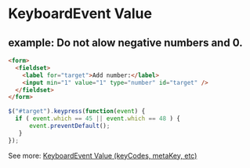 # KeyboardEvent Value

## example: Do not alow negative numbers and 0.

```html
<form>
  <fieldset>
    <label for="target">Add number:</label>
    <input min="1" value="1" type="number" id="target" />
  </fieldset>
</form>
```

```js
$("#target").keypress(function(event) {
  if ( event.which == 45 || event.which == 48 ) {
      event.preventDefault();
   }
});
```
See more:
[KeyboardEvent Value (keyCodes, metaKey, etc)](https://css-tricks.com/snippets/javascript/javascript-keycodes/)